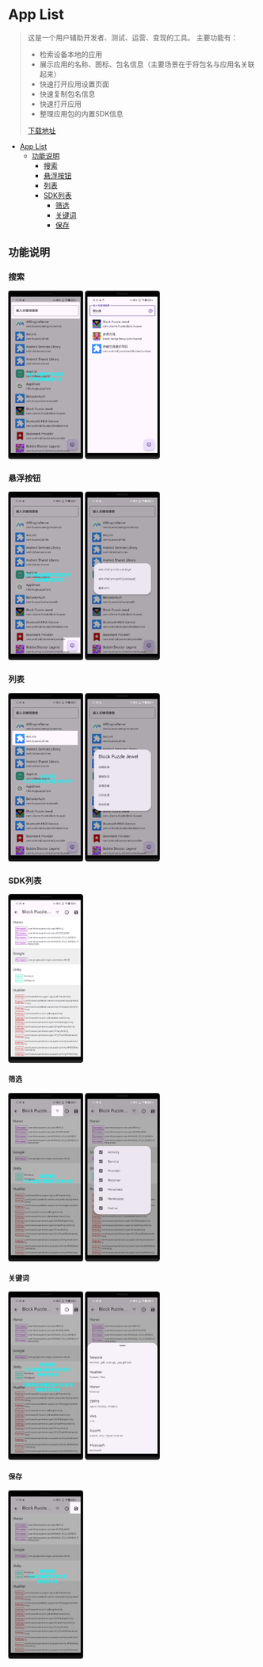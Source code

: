 # App List
> 这是一个用户辅助开发者、测试、运营、变现的工具。
> 主要功能有：
> 
> * 检索设备本地的应用
> * 展示应用的名称、图标、包名信息（主要场景在于将包名与应用名关联起来）
> * 快速打开应用设置页面
> * 快速复制包名信息
> * 快速打开应用
> * 整理应用包的内置SDK信息
> 
> [下载地址](http://192.168.100.240:2025/files/AppList/)


<!-- TOC -->
* [App List](#app-list)
  * [功能说明](#功能说明)
    * [搜索](#搜索)
    * [悬浮按钮](#悬浮按钮)
    * [列表](#列表)
    * [SDK列表](#sdk列表)
      * [筛选](#筛选)
      * [关键词](#关键词)
      * [保存](#保存)
<!-- TOC -->

## 功能说明
### 搜索

<div align="left">
<img src="doc/app_list_search.png" width="30%" />
<img src="doc/app_list_search_result.png" width="30%" />
</div>

### 悬浮按钮
<div align="left">
<img src="doc/app_list_fab.png" width="30%" />
<img src="doc/app_list_fab_menu.png" width="30%" />
</div>

### 列表
<div align="left">
<img src="doc/app_list_item.png" width="30%" />
<img src="doc/app_list_item_menu.png" width="30%" />
</div>


### SDK列表
<div align="left">
<img src="doc/app_info.png" width="30%" />
</div>

#### 筛选
<div align="left">
<img src="doc/app_info_filter_option.png" width="30%" />
<img src="doc/app_info_filter.png" width="30%" />
</div>

#### 关键词
<div align="left">
<img src="doc/app_info_hint_action.png" width="30%" />
<img src="doc/app_sdk_list.png" width="30%" />
</div>


#### 保存
<div align="left">
<img src="doc/app_info_save_option.png" width="30%" />
</div>


